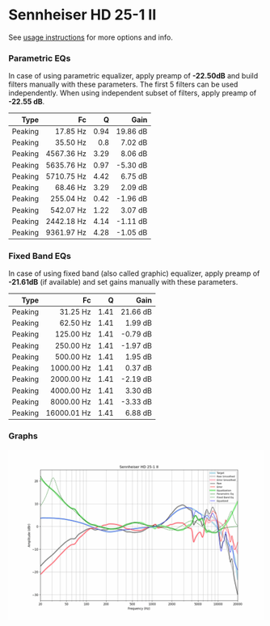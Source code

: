 # Sennheiser HD 25-1 II
See [usage instructions](https://github.com/jaakkopasanen/AutoEq#usage) for more options and info.

### Parametric EQs
In case of using parametric equalizer, apply preamp of **-22.50dB** and build filters manually
with these parameters. The first 5 filters can be used independently.
When using independent subset of filters, apply preamp of **-22.55 dB**.

| Type    | Fc         |    Q | Gain     |
|--------:|-----------:|-----:|---------:|
| Peaking | 17.85 Hz   | 0.94 | 19.86 dB |
| Peaking | 35.50 Hz   | 0.8  | 7.02 dB  |
| Peaking | 4567.36 Hz | 3.29 | 8.06 dB  |
| Peaking | 5635.76 Hz | 0.97 | -5.30 dB |
| Peaking | 5710.75 Hz | 4.42 | 6.75 dB  |
| Peaking | 68.46 Hz   | 3.29 | 2.09 dB  |
| Peaking | 255.04 Hz  | 0.42 | -1.96 dB |
| Peaking | 542.07 Hz  | 1.22 | 3.07 dB  |
| Peaking | 2442.18 Hz | 4.14 | -1.11 dB |
| Peaking | 9361.97 Hz | 4.28 | -1.05 dB |

### Fixed Band EQs
In case of using fixed band (also called graphic) equalizer, apply preamp of **-21.61dB**
(if available) and set gains manually with these parameters.

| Type    | Fc          |    Q | Gain     |
|--------:|------------:|-----:|---------:|
| Peaking | 31.25 Hz    | 1.41 | 21.66 dB |
| Peaking | 62.50 Hz    | 1.41 | 1.99 dB  |
| Peaking | 125.00 Hz   | 1.41 | -0.79 dB |
| Peaking | 250.00 Hz   | 1.41 | -1.97 dB |
| Peaking | 500.00 Hz   | 1.41 | 1.95 dB  |
| Peaking | 1000.00 Hz  | 1.41 | 0.37 dB  |
| Peaking | 2000.00 Hz  | 1.41 | -2.19 dB |
| Peaking | 4000.00 Hz  | 1.41 | 3.30 dB  |
| Peaking | 8000.00 Hz  | 1.41 | -3.33 dB |
| Peaking | 16000.01 Hz | 1.41 | 6.88 dB  |

### Graphs
![](./Sennheiser%20HD%2025-1%20II.png)